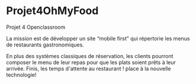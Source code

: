 # Projet4OhMyFood
Projet 4 Openclassroom


La mission est de développer un site “mobile first” qui répertorie les menus de restaurants gastronomiques.

En plus des systèmes classiques de réservation, les clients pourront composer le menu de leur repas pour que les plats soient prêts à leur arrivée.
Finis, les temps d'attente au restaurant ! place à la nouvelle technologie!
